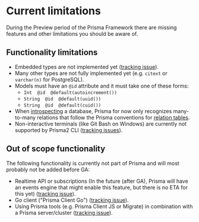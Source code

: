 # Current limitations

During the Preview period of the Prisma Framework there are missing features and other limitations you should be aware of.

## Functionality limitations

- Embedded types are not implemented yet ([tracking issue](https://github.com/prisma/lift/issues/43)).
- Many other types are not fully implemented yet (e.g. `citext` or `varchar(n)` for PostgreSQL).
- Models must have an `@id` attribute and it must take one of these forms:
    - `Int  @id  @default(autoincrement())`
    - `String  @id  @default(uuid())`
    - `String  @id  @default(cuid())`  
- When [introspecting](./introspection.md) a database, Prisma for now only recognizes many-to-many relations that follow the Prisma conventions for [relation tables](https://github.com/prisma/prisma2/blob/master/docs/relations.md#mn).
- Non-interactive terminals (like Git Bash on Windows) are currently not supported by Prisma2 CLI ([tracking issues](https://github.com/prisma/prisma2/issues/554)).

## Out of scope functionality

The following functionality is currently not part of Prisma and will most probably not be added before GA:

- Realtime API or subscriptions (In the future (after GA), Prisma will have an events engine that might enable this feature, but there is no ETA for this yet) ([tracking issue](https://github.com/prisma/prisma2/issues/298)).
- Go client ("Prisma Client Go") ([tracking issue](https://github.com/prisma/prisma2/issues/571)).
- Using Prisma tools (e.g. Prisma Client JS or Migrate) in combination with a Prisma server/cluster ([tracking issue](https://github.com/prisma/prisma2/issues/370)).

